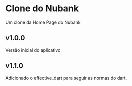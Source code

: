 # Clone do Nubank

Um clone da Home Page do Nubank

## v1.0.0

Versão inicial do aplicativo

## v1.1.0

Adicionado o effective_dart para seguir as normas do dart.